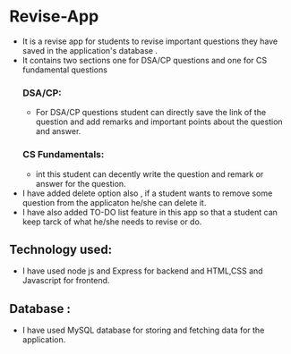 # Revise-App

* It is a revise app for students to revise important questions they have saved in the application's database . 
* It contains two sections one for DSA/CP questions and one for CS fundamental questions 
   ### DSA/CP:
    * For DSA/CP questions student can directly save the link of the question and add remarks and important points about the question and answer.
   ### CS Fundamentals:
    * int this student can decently write the question and remark or answer for the question. 
* I have added delete option also , if a student wants to remove some question from the applicaton he/she can delete it.
* I have also added TO-DO list feature in this app so that a student can keep tarck of what he/she needs to revise or do.


## Technology used:
* I have used node js and Express for backend and HTML,CSS and Javascript for frontend.

## Database :
* I have used MySQL database for storing and fetching data for the application. 



